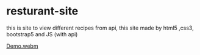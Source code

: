 # resturant-site
this is site to view different recipes from api, this site made by html5 ,css3, bootstrap5 and JS (with api)

[Demo.webm](https://user-images.githubusercontent.com/61967210/222963807-ed580985-4d9f-4478-8536-88601d48818f.webm)
